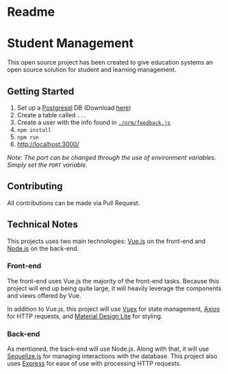 # Readme

# Student Management
This open source project has been created to give education systems an open source solution for student and learning management.

## Getting Started
1. Set up a [Postgresql](https://www.postgresql.org/) DB (Download [here](https://www.enterprisedb.com/downloads/postgres-postgresql-downloads))
2. Create a table called `...`
3. Create a user with the info found in [`./orm/feedback.js`](https://bitbucket.org/mc_jvanwagenen/interview-feedback/src/master/orm/feedback.js)
4. `npm install`
5. `npm run`
6. [http://localhost:3000/](http://localhost:3000/)

_Note: The port can be changed through the use of environment variables. Simply set the `PORT` variable._ 

## Contributing
All contributions can be made via Pull Request.

## Technical Notes
This projects uses two main technologies: [Vue.js](https://vuejs.org/) on the front-end and [Node.js](https://nodejs.org/) on the back-end.

### Front-end
The front-end uses Vue.js the majority of the front-end tasks. Because this project will end up being quite large, it will heavily leverage the components and views offered by Vue.

In addition to Vue.js, this project will use [Vuex](https://vuex.vuejs.org/) for state management, [Axios](https://github.com/axios/axios) for HTTP requests, and [Material Design Lite](https://getmdl.io/) for styling.

### Back-end
As mentioned, the back-end will use Node.js. Along with that, it will use [Sequelize.js](http://docs.sequelizejs.com/) for managing interactions with the database. This project also uses [Express](http://expressjs.com/) for ease of use with processing HTTP requests.
